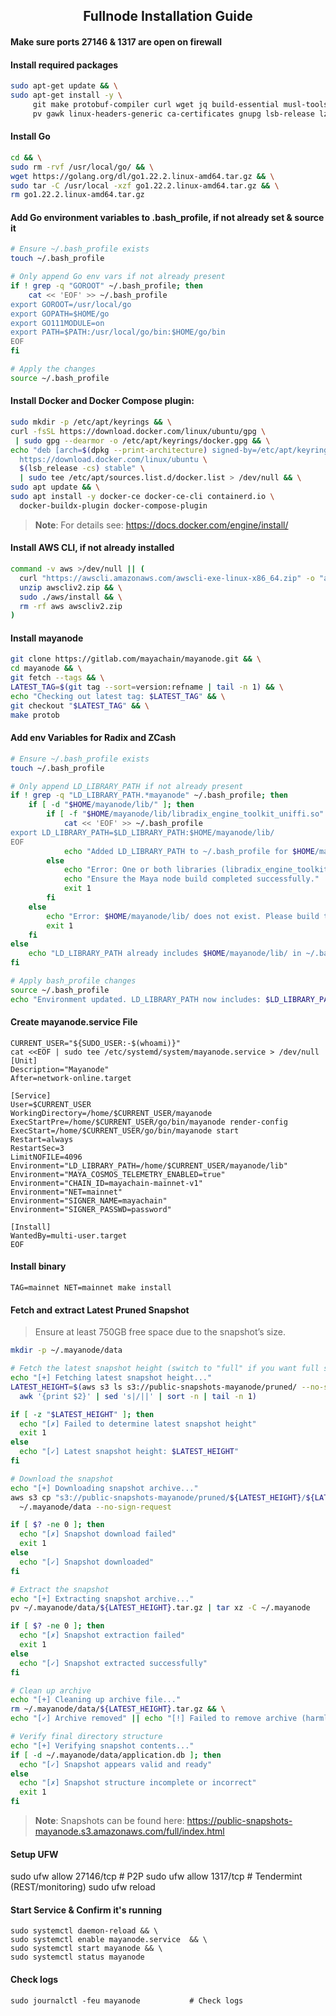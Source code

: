 <h2 style="text-align: center;">
Fullnode Installation Guide
</h2>

#### Make sure ports 27146 & 1317 are open on firewall

#### Install required packages
```bash
sudo apt-get update && \
sudo apt-get install -y \
     git make protobuf-compiler curl wget jq build-essential musl-tools \
     pv gawk linux-headers-generic ca-certificates gnupg lsb-release lz4 unzip
```

#### Install Go
```bash
cd && \
sudo rm -rvf /usr/local/go/ && \
wget https://golang.org/dl/go1.22.2.linux-amd64.tar.gz && \
sudo tar -C /usr/local -xzf go1.22.2.linux-amd64.tar.gz && \
rm go1.22.2.linux-amd64.tar.gz
```
#### Add Go environment variables to .bash_profile, if not already set & source it
```bash
# Ensure ~/.bash_profile exists
touch ~/.bash_profile

# Only append Go env vars if not already present
if ! grep -q "GOROOT" ~/.bash_profile; then
    cat << 'EOF' >> ~/.bash_profile
export GOROOT=/usr/local/go
export GOPATH=$HOME/go
export GO111MODULE=on
export PATH=$PATH:/usr/local/go/bin:$HOME/go/bin
EOF
fi

# Apply the changes
source ~/.bash_profile
```

#### Install Docker and Docker Compose plugin:
```bash
sudo mkdir -p /etc/apt/keyrings && \
curl -fsSL https://download.docker.com/linux/ubuntu/gpg \
 | sudo gpg --dearmor -o /etc/apt/keyrings/docker.gpg && \
echo "deb [arch=$(dpkg --print-architecture) signed-by=/etc/apt/keyrings/docker.gpg] \
  https://download.docker.com/linux/ubuntu \
  $(lsb_release -cs) stable" \
  | sudo tee /etc/apt/sources.list.d/docker.list > /dev/null && \
sudo apt update && \
sudo apt install -y docker-ce docker-ce-cli containerd.io \
  docker-buildx-plugin docker-compose-plugin
```
> **Note**: For details see: https://docs.docker.com/engine/install/

#### Install AWS CLI, if not already installed
```bash
command -v aws >/dev/null || (
  curl "https://awscli.amazonaws.com/awscli-exe-linux-x86_64.zip" -o "awscliv2.zip" && \
  unzip awscliv2.zip && \
  sudo ./aws/install && \
  rm -rf aws awscliv2.zip
)
```

#### Install mayanode
```bash
git clone https://gitlab.com/mayachain/mayanode.git && \
cd mayanode && \
git fetch --tags && \
LATEST_TAG=$(git tag --sort=version:refname | tail -n 1) && \
echo "Checking out latest tag: $LATEST_TAG" && \
git checkout "$LATEST_TAG" && \
make protob
```

#### Add env Variables for Radix and ZCash
```bash
# Ensure ~/.bash_profile exists
touch ~/.bash_profile

# Only append LD_LIBRARY_PATH if not already present
if ! grep -q "LD_LIBRARY_PATH.*mayanode" ~/.bash_profile; then
    if [ -d "$HOME/mayanode/lib/" ]; then
        if [ -f "$HOME/mayanode/lib/libradix_engine_toolkit_uniffi.so" ] && [ -f "$HOME/mayanode/lib/libzec.so" ]; then
            cat << 'EOF' >> ~/.bash_profile
export LD_LIBRARY_PATH=$LD_LIBRARY_PATH:$HOME/mayanode/lib/
EOF
            echo "Added LD_LIBRARY_PATH to ~/.bash_profile for $HOME/mayanode/lib/"
        else
            echo "Error: One or both libraries (libradix_engine_toolkit_uniffi.so, libzec.so) not found in $HOME/mayanode/lib/"
            echo "Ensure the Maya node build completed successfully."
            exit 1
        fi
    else
        echo "Error: $HOME/mayanode/lib/ does not exist. Please build the Maya node first."
        exit 1
    fi
else
    echo "LD_LIBRARY_PATH already includes $HOME/mayanode/lib/ in ~/.bash_profile"
fi

# Apply bash_profile changes
source ~/.bash_profile
echo "Environment updated. LD_LIBRARY_PATH now includes: $LD_LIBRARY_PATH"
```

#### Create mayanode.service File
```
CURRENT_USER="${SUDO_USER:-$(whoami)}"
cat <<EOF | sudo tee /etc/systemd/system/mayanode.service > /dev/null
[Unit]
Description="Mayanode"
After=network-online.target

[Service]
User=$CURRENT_USER
WorkingDirectory=/home/$CURRENT_USER/mayanode
ExecStartPre=/home/$CURRENT_USER/go/bin/mayanode render-config
ExecStart=/home/$CURRENT_USER/go/bin/mayanode start
Restart=always
RestartSec=3
LimitNOFILE=4096
Environment="LD_LIBRARY_PATH=/home/$CURRENT_USER/mayanode/lib"
Environment="MAYA_COSMOS_TELEMETRY_ENABLED=true"
Environment="CHAIN_ID=mayachain-mainnet-v1"
Environment="NET=mainnet"
Environment="SIGNER_NAME=mayachain"
Environment="SIGNER_PASSWD=password"

[Install]
WantedBy=multi-user.target
EOF
```
#### Install binary
```
TAG=mainnet NET=mainnet make install
```

#### Fetch and extract Latest Pruned Snapshot
> Ensure at least 750GB free space due to the snapshot’s size.
```bash
mkdir -p ~/.mayanode/data

# Fetch the latest snapshot height (switch to "full" if you want full snapshot)
echo "[+] Fetching latest snapshot height..."
LATEST_HEIGHT=$(aws s3 ls s3://public-snapshots-mayanode/pruned/ --no-sign-request | \
  awk '{print $2}' | sed 's|/||' | sort -n | tail -n 1)

if [ -z "$LATEST_HEIGHT" ]; then
  echo "[✗] Failed to determine latest snapshot height"
  exit 1
else
  echo "[✓] Latest snapshot height: $LATEST_HEIGHT"
fi

# Download the snapshot
echo "[+] Downloading snapshot archive..."
aws s3 cp "s3://public-snapshots-mayanode/pruned/${LATEST_HEIGHT}/${LATEST_HEIGHT}.tar.gz" \
  ~/.mayanode/data --no-sign-request

if [ $? -ne 0 ]; then
  echo "[✗] Snapshot download failed"
  exit 1
else
  echo "[✓] Snapshot downloaded"
fi

# Extract the snapshot
echo "[+] Extracting snapshot archive..."
pv ~/.mayanode/data/${LATEST_HEIGHT}.tar.gz | tar xz -C ~/.mayanode

if [ $? -ne 0 ]; then
  echo "[✗] Snapshot extraction failed"
  exit 1
else
  echo "[✓] Snapshot extracted successfully"
fi

# Clean up archive
echo "[+] Cleaning up archive file..."
rm ~/.mayanode/data/${LATEST_HEIGHT}.tar.gz && \
echo "[✓] Archive removed" || echo "[!] Failed to remove archive (harmless)"

# Verify final directory structure
echo "[+] Verifying snapshot contents..."
if [ -d ~/.mayanode/data/application.db ]; then
  echo "[✓] Snapshot appears valid and ready"
else
  echo "[✗] Snapshot structure incomplete or incorrect"
  exit 1
fi

```
> **Note**: Snapshots can be found here: https://public-snapshots-mayanode.s3.amazonaws.com/full/index.html

#### Setup UFW
sudo ufw allow 27146/tcp    # P2P
sudo ufw allow 1317/tcp     # Tendermint (REST/monitoring)
sudo ufw reload

#### Start Service & Confirm it's running
```
sudo systemctl daemon-reload && \
sudo systemctl enable mayanode.service	&& \
sudo systemctl start mayanode && \
sudo systemctl status mayanode
```
#### Check logs
```
sudo journalctl -feu mayanode			# Check logs
```
